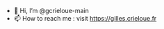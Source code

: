- 👋 Hi, I’m @gcrieloue-main
- 📫 How to reach me : visit https://gilles.crieloue.fr

<!---
gcrieloue-main/gcrieloue-main is a ✨ special ✨ repository because its `README.md` (this file) appears on your GitHub profile.
You can click the Preview link to take a look at your changes.
--->
